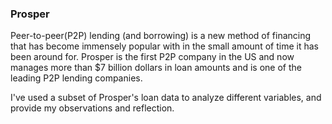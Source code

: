 ### Prosper
Peer-to-peer(P2P) lending (and borrowing) is a new method of financing that has become immensely popular 
with in the small amount of time it has been around for. Prosper is the first P2P company in the US and 
now manages more than $7 billion dollars in loan amounts and is one of the leading P2P lending companies. 

I've used a subset of Prosper's loan data to analyze different variables, and provide my observations and reflection.
